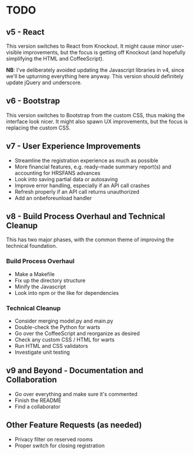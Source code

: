 # TODO

## v5 - React

This version switches to React from Knockout.  It might cause minor user-visible improvements, but
the focus is getting off Knockout (and hopefully simplifying the HTML and CoffeeScript).

**NB**: I've deliberately avoided updating the Javascript libraries in v4, since we'll be upturning
everything here anyway.  This version should definitely update jQuery and underscore.


## v6 - Bootstrap

This version switches to Bootstrap from the custom CSS, thus making the interface look nicer.  It
might also spawn UX improvements, but the focus is replacing the custom CSS.


## v7 - User Experience Improvements

  * Streamline the registration experience as much as possible
  * More financial features, e.g. ready-made summary report(s) and accounting for HRSFANS advances
  * Look into saving partial data or autosaving
  * Improve error handling, especially if an API call crashes
  * Refresh properly if an API call returns unauthorized
  * Add an onbeforeunload handler


## v8 - Build Process Overhaul and Technical Cleanup

This has two major phases, with the common theme of improving the technical foundation.

### Build Process Overhaul

  * Make a Makefile
  * Fix up the directory structure
  * Minify the Javascript
  * Look into npm or the like for dependencies

### Technical Cleanup

  * Consider merging model.py and main.py
  * Double-check the Python for warts
  * Go over the CoffeeScript and reorganize as desired
  * Check any custom CSS / HTML for warts
  * Run HTML and CSS validators
  * Investigate unit testing


## v9 and Beyond - Documentation and Collaboration

  * Go over everything and make sure it's commented
  * Finish the README
  * Find a collaborator


## Other Feature Requests (as needed)

  * Privacy filter on reserved rooms
  * Proper switch for closing registration


